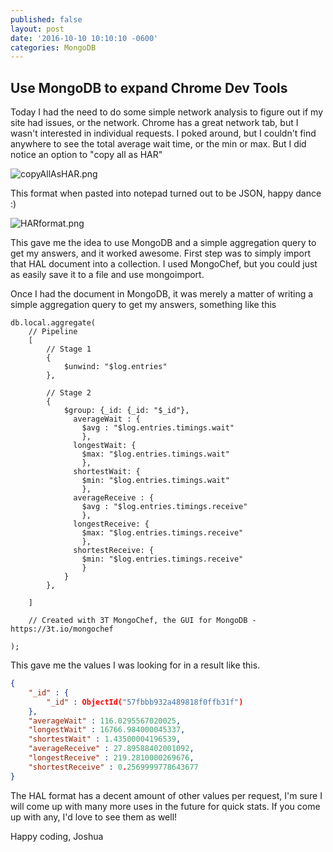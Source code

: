 ```yaml
---
published: false
layout: post
date: '2016-10-10 10:10:10 -0600'
categories: MongoDB
---
```

## Use MongoDB to expand Chrome Dev Tools

Today I had the need to do some simple network analysis to figure out if my site had issues, or the network.  Chrome has a great network tab, but I wasn't interested in individual requests.  I poked around, but I couldn't find anywhere to see the total average wait time, or the min or max.  But I did notice an option to "copy all as HAR"

![copyAllAsHAR.png]({{site.baseurl}}/_drafts/copyAllAsHAR.png)

This format when pasted into notepad turned out to be JSON, happy dance :)

![HARformat.png]({{site.baseurl}}/_drafts/HARformat.png)

This gave me the idea to use MongoDB and a simple aggregation query to get my answers, and it worked awesome.  First step was to simply import that HAL document into a collection.  I used MongoChef, but you could just as easily save it to a file and use mongoimport.

Once I had the document in MongoDB, it was merely a matter of writing a simple aggregation query to get my answers, something like this

```
db.local.aggregate(
	// Pipeline
	[
		// Stage 1
		{
			$unwind: "$log.entries"
		},

		// Stage 2
		{
			$group: {_id: {_id: "$_id"}, 
			  averageWait : {
				$avg : "$log.entries.timings.wait"
				},
			  longestWait: {
			    $max: "$log.entries.timings.wait"
				},
			  shortestWait: {
			    $min: "$log.entries.timings.wait"
				}, 
			  averageReceive : {
				$avg : "$log.entries.timings.receive"
				},
			  longestReceive: {
			    $max: "$log.entries.timings.receive"
				},
			  shortestReceive: {
			    $min: "$log.entries.timings.receive"
				}
			}
		},

	]

	// Created with 3T MongoChef, the GUI for MongoDB - https://3t.io/mongochef

);
```

This gave me the values I was looking for in a result like this. 
```JSON
{ 
    "_id" : {
        "_id" : ObjectId("57fbbb932a489818f0ffb31f")
    }, 
    "averageWait" : 116.0295567020025, 
    "longestWait" : 16766.984000045337, 
    "shortestWait" : 1.43500004196539, 
    "averageReceive" : 27.89588402001092, 
    "longestReceive" : 219.2810000269676, 
    "shortestReceive" : 0.2569999778643677
}
```

The HAL format has a decent amount of other values per request, I'm sure I will come up with many more uses in the future for quick stats. If you come up with any, I'd love to see them as well!

Happy coding,
Joshua


